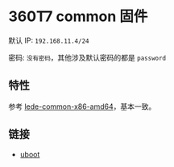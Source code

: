 # 360T7 common 固件

默认 IP: `192.168.11.4/24`

密码: `没有密码`，其他涉及默认密码的都是 `password`

## 特性

参考 [lede-common-x86-amd64](../lede-common-x86-amd64/README.md)，基本一致。

## 链接

- [uboot](https://github.com/hanwckf/bl-mt798x)

